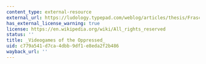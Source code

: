 ```yaml
---
content_type: external-resource
external_url: https://ludology.typepad.com/weblog/articles/thesis/FrascaThesisVideogames.pdf
has_external_license_warning: true
license: https://en.wikipedia.org/wiki/All_rights_reserved
status: ''
title: _Videogames of the Oppressed_
uid: c779a541-d7ca-4dbb-9df1-e8eda2f2b486
wayback_url: ''
---
```

